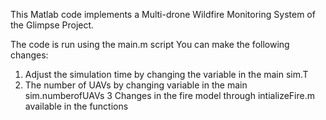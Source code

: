 This Matlab code implements a Multi-drone Wildfire Monitoring System of the Glimpse Project.

The code is run using the main.m script
You can make the following changes:
1. Adjust the simulation time by changing the variable in the main sim.T 
2. The number of UAVs by changing variable in the main sim.numberofUAVs
3 Changes in the fire model through intializeFire.m available in the functions 
